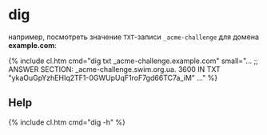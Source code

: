 # dig

например, посмотреть значение `TXT`-записи `_acme-challenge` для домена **example.com**:

{% include cl.htm cmd="dig txt _acme-challenge.example.com"
small="...
;; ANSWER SECTION:
_acme-challenge.swim.org.ua. 3600 IN	TXT	"ykaOuGpYzhEHIq2TF1-0GWUpUqF1roF7gd66TC7a_iM"
..." %}

## Help

{% include cl.htm cmd="dig -h" %}
